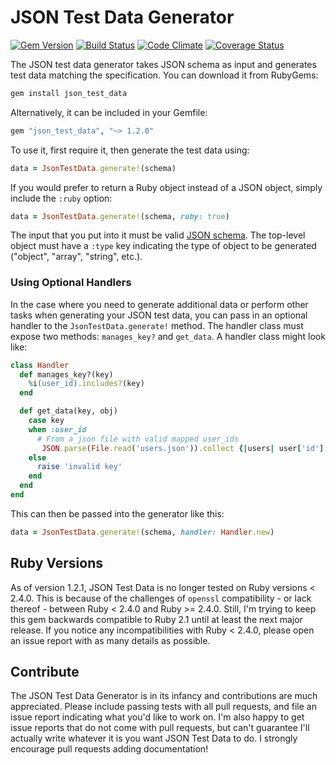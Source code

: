 # JSON Test Data Generator
[![Gem Version](https://badge.fury.io/rb/json_test_data.svg)](https://badge.fury.io/rb/json_test_data)  [![Build Status](https://travis-ci.org/danascheider/json_test_data.svg?branch=master)](https://travis-ci.org/danascheider/json_test_data)  [![Code Climate](https://codeclimate.com/github/danascheider/json_test_data/badges/gpa.svg)](https://codeclimate.com/github/danascheider/json_test_data)
[![Coverage Status](https://coveralls.io/repos/github/danascheider/json_test_data/badge.svg?branch=master)](https://coveralls.io/github/danascheider/json_test_data?branch=master)

The JSON test data generator takes JSON schema as input and generates test data matching the specification. You can download it from RubyGems:
```ruby
gem install json_test_data
```
Alternatively, it can be included in your Gemfile:
```ruby
gem "json_test_data", "~> 1.2.0"
```
To use it, first require it, then generate the test data using:
```ruby
data = JsonTestData.generate!(schema)
```
If you would prefer to return a Ruby object instead of a JSON object, simply include the `:ruby` option:
```ruby
data = JsonTestData.generate!(schema, ruby: true)
```

The input that you put into it must be valid [JSON schema](http://json-schema.org). The top-level object must have a `:type` key indicating the type of object to be generated ("object", "array", "string", etc.).

### Using Optional Handlers

In the case where you need to generate additional data or perform other tasks when generating your JSON test data, you can pass
in an optional handler to the `JsonTestData.generate!` method. The handler class must expose two methods: `manages_key?` and
`get_data`. A handler class might look like:
```ruby
class Handler
  def manages_key?(key)
    %i(user_id).includes?(key)
  end

  def get_data(key, obj)
    case key
    when :user_id
      # From a json file with valid mapped user_ids
       JSON.parse(File.read('users.json')).collect {|users| user['id'] }).sample
    else
      raise 'invalid key'
    end
  end
end
```
This can then be passed into the generator like this:
```ruby
data = JsonTestData.generate!(schema, handler: Handler.new)
```

## Ruby Versions

As of version 1.2.1, JSON Test Data is no longer tested on Ruby versions < 2.4.0. This is because of the challenges of
`openssl` compatibility - or lack thereof - between Ruby < 2.4.0 and Ruby >= 2.4.0. Still, I'm trying to keep this gem
backwards compatible to Ruby 2.1 until at least the next major release. If you notice any incompatibilities with Ruby
< 2.4.0, please open an issue report with as many details as possible.

## Contribute
The JSON Test Data Generator is in its infancy and contributions are much appreciated. Please include passing tests with all pull requests, and file an issue report indicating what you'd like to work on. I'm also happy to get issue reports that do not come with pull requests, but can't guarantee I'll actually write whatever it is you want JSON Test Data to do. I strongly encourage pull requests adding documentation!
